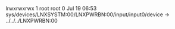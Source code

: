 lrwxrwxrwx 1 root root 0 Jul 19 06:53 sys/devices/LNXSYSTM:00/LNXPWRBN:00/input/input0/device -> ../../../LNXPWRBN:00
